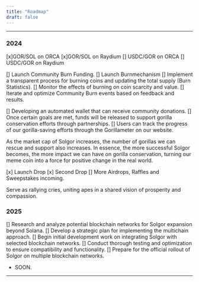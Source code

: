 ```yaml
---
title: "Roadmap"
draft: false
---
```

---

### 2024

<Accordion title="New Liquidity Pools">

[x]GOR/SOL on ORCA
[x]GOR/SOL on Raydium
[] USDC/GOR on ORCA
[] USDC/GOR on Raydium

</Accordion>

<Accordion title="Burn Mechanism">

[] Launch Community Burn Funding.
[] Launch Burnmechanism
[] Implement a transparent process for burning coins and updating the total supply (Burn Statistics).
[] Monitor the effects of burning on coin scarcity and value.
[] Iterate and optimize Community Burn events based on feedback and results.

</Accordion>

<Accordion title="The Gorilla Partnership System">

[] Developing an automated wallet that can receive community donations. 
[] Once certain goals are met, funds will be released to support gorilla conservation efforts through partnerships.
[] Users can track the progress of our gorilla-saving efforts through the Gorillameter on our website.

As the market cap of Solgor increases, the number of gorillas we can rescue and support also increases.
In essence, the more successful Solgor becomes, the more impact we can have on gorilla conservation, 
turning our meme coin into a force for positive change in the real world.

</Accordion>

<Accordion title="Airdrops, Airdrops, Airdrops">

[x] Launch Drop
[x] Second Drop
[]  More Airdrops, Raffles and Sweepstakes incoming.

Serve as rallying cries, uniting apes in a shared vision of prosperity and compassion.

</Accordion>

### 2025

<Accordion title="Multichain Approach">

[] Research and analyze potential blockchain networks for Solgor expansion beyond Solana.
[] Develop a strategic plan for implementing the multichain approach.
[] Begin initial development work on integrating Solgor with selected blockchain networks.
[] Conduct thorough testing and optimization to ensure compatibility and functionality.
[] Prepare for the official rollout of Solgor on multiple blockchain networks.

</Accordion>

<Accordion title="More Soon">

- SOON.

</Accordion>

---
